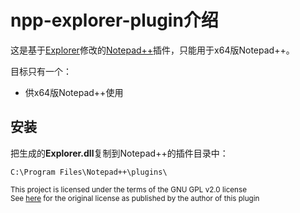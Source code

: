 # npp-explorer-plugin介绍
这是基于[Explorer]修改的[Notepad++]插件，只能用于x64版Notepad++。

目标只有一个：
- 供x64版Notepad++使用 

## 安装
把生成的**Explorer.dll**复制到Notepad++的插件目录中：

`C:\Program Files\Notepad++\plugins\`

<sub>This project is licensed under the terms of the GNU GPL v2.0 license<br/>
See [here][original] for the original license as published by the author of this plugin</sub>

[Explorer]: http://sourceforge.net/projects/npp-plugins/files/Explorer/
[Notepad++]: https://notepad-plus-plus.org/
[original]: https://github.com/d16/npp-explorer-plugin/tree/master/Explorer
